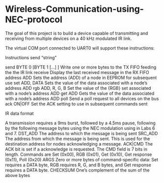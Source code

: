 # Wireless-Communication-using-NEC-protocol

The goal of this project is to build a device capable of transmitting and receiving from multiple devices on
a 40 kHz modulated IR link.

The virtual COM port connected to UART0 will support these instructions:

Instructions
send “string”

send BYTE 0 [BYTE 1 […] ] Write one or more bytes to the TX FIFO feeding the the IR link
receive Display the last received message in the RX FIFO
address ADD Sets the address (ADD) of a node in EEPROM for subsequent use
set ADD, DATA Sets the value of the data associated with a node’s address ADD
rgb ADD, R, G, B Set the value of the {RGB} set associated with a node’s address ADD
get ADD Gets the value of the data associated with a node’s address ADD
poll Send a poll request to all devices on the bus
ack ON|OFF Set the ACK setting to use in subsequent commands sent

IR data format

A transmission requires a 9ms burst, followed by a 4.5ms pause, following by the following message
bytes using the NEC modulation using in Labs 6 and 7.
DST_ADD The address to which the message is being sent
SRC_ADD The address from which the message is being sent. This is used for the
destination address for nodes acknowledging a message.
ACK|CMD
The ACK bit is set if a acknowledge is requested. The CMD field is 7 bits
in length. Commands are Set (0x00), RGB (0x01), Get (0x10), Get
response (0x11), Poll (0x20)
ARGS
Zero or more bytes of command-specific data:
Set requires a DATA byte, RGB requires R, G, and B bytes, and Get
response requires a DATA byte.
CHECKSUM One’s complement of the sum of the above bytes
